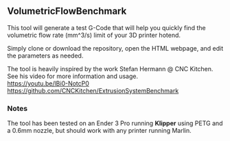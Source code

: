 ## VolumetricFlowBenchmark

This tool will generate a test G-Code that will help you quickly find the volumetric flow rate (mm^3/s) limit of your 3D printer hotend.

Simply clone or download the repository, open the HTML webpage, and edit the parameters as needed.

The tool is heavily inspired by the work Stefan Hermann @ CNC Kitchen. See his video for more information and usage.  
https://youtu.be/lBi0-NotcP0  
https://github.com/CNCKitchen/ExtrusionSystemBenchmark

### Notes

The tool has been tested on an Ender 3 Pro running **Klipper** using PETG and a 0.6mm nozzle, but should work with any printer running Marlin.
